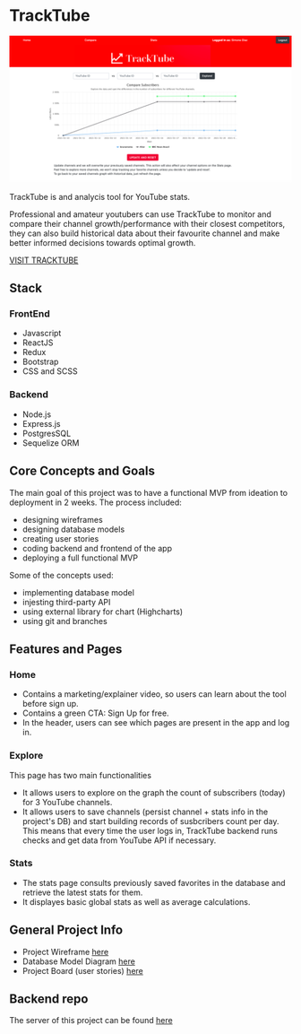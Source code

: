 # TrackTube

<img src="./tracktube-git-redme-image.png">

TrackTube is and analycis tool for YouTube stats. 

Professional and amateur youtubers can use TrackTube to monitor and compare their channel growth/performance with their closest competitors, they can also build historical data about their favourite channel and make better informed decisions towards optimal growth. 

[VISIT TRACKTUBE](https://tracktube.netlify.app/)


## Stack

### FrontEnd
- Javascript
- ReactJS
- Redux
- Bootstrap 
- CSS and SCSS

### Backend
- Node.js
- Express.js
- PostgresSQL
- Sequelize ORM

## Core Concepts and Goals

The main goal of this project was to have a functional MVP from ideation to deployment in 2 weeks. The process included:
- designing wireframes
- designing database models
- creating user stories
- coding backend and frontend of the app 
- deploying a full functional MVP

Some of the concepts used:
- implementing database model
- injesting third-party API
- using external library for chart (Highcharts)
- using git and branches 

## Features and Pages
### Home
- Contains a marketing/explainer video, so users can learn about the tool before sign up.
- Contains a green CTA: Sign Up for free.
- In the header, users can see which pages are present in the app and log in.

### Explore
This page has two main functionalities 
- It allows users to explore on the graph the count of subscribers (today) for 3 YouTube channels. 
- It allows users to save channels (persist channel + stats info in the project's DB) and start building records of susbcribers count per day. This means that every time the user logs in, TrackTube backend runs checks and get data from YouTube API if necessary.

### Stats
- The stats page consults previously saved favorites in the database and retrieve the latest stats for them.
- It displayes basic global stats as well as average calculations.

## General Project Info
- Project Wireframe [here](https://wireframepro.mockflow.com/view/M2c5b4431476c092b16a9c8025f6ba3e21610116565680)
- Database Model Diagram [here](https://dbdiagram.io/d/5ffb526280d742080a35b822)
- Project Board (user stories) [here](https://github.com/users/fabianaColombo/projects/2?add_cards_query=is%3Aopen)

## Backend repo

The server of this project can be found [here](https://github.com/fabianaColombo/tracktube-server)
